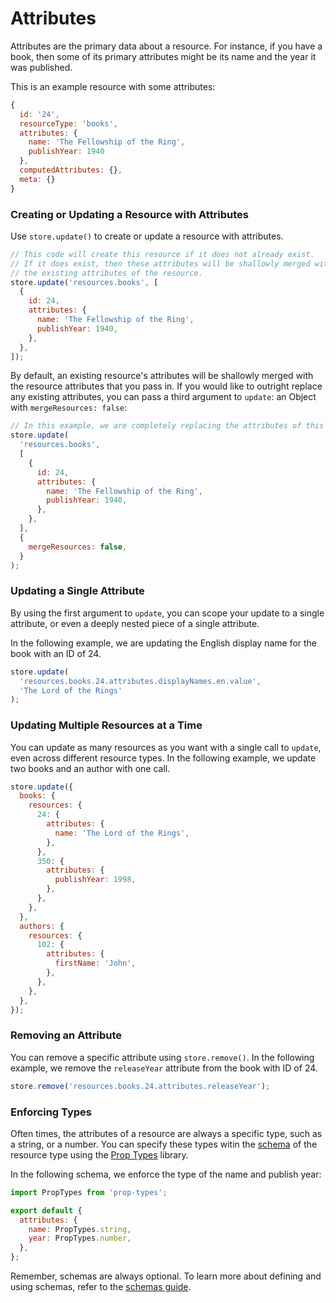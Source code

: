 # Attributes

Attributes are the primary data about a resource. For instance, if you have a book, then some of its
primary attributes might be its name and the year it was published.

This is an example resource with some attributes:

```js
{
  id: '24',
  resourceType: 'books',
  attributes: {
    name: 'The Fellowship of the Ring',
    publishYear: 1940
  },
  computedAttributes: {},
  meta: {}
}
```

### Creating or Updating a Resource with Attributes

Use `store.update()` to create or update a resource with attributes.

```js
// This code will create this resource if it does not already exist.
// If it does exist, then these attributes will be shallowly merged with
// the existing attributes of the resource.
store.update('resources.books', [
  {
    id: 24,
    attributes: {
      name: 'The Fellowship of the Ring',
      publishYear: 1940,
    },
  },
]);
```

By default, an existing resource's attributes will be shallowly merged with the
resource attributes that you pass in. If you would like to outright replace any
existing attributes, you can pass a third argument to `update`: an Object with
`mergeResources: false`:

```js
// In this example, we are completely replacing the attributes of this book
store.update(
  'resources.books',
  [
    {
      id: 24,
      attributes: {
        name: 'The Fellowship of the Ring',
        publishYear: 1940,
      },
    },
  ],
  {
    mergeResources: false,
  }
);
```

### Updating a Single Attribute

By using the first argument to `update`, you can scope your update to
a single attribute, or even a deeply nested piece of a single attribute.

In the following example, we are updating the English display name for the
book with an ID of 24.

```js
store.update(
  'resources.books.24.attributes.displayNames.en.value',
  'The Lord of the Rings'
);
```

### Updating Multiple Resources at a Time

You can update as many resources as you want with a single call to `update`, even across
different resource types. In the following example, we update two books and an author
with one call.

```js
store.update({
  books: {
    resources: {
      24: {
        attributes: {
          name: 'The Lord of the Rings',
        },
      },
      350: {
        attributes: {
          publishYear: 1998,
        },
      },
    },
  },
  authors: {
    resources: {
      102: {
        attributes: {
          firstName: 'John',
        },
      },
    },
  },
});
```

### Removing an Attribute

You can remove a specific attribute using `store.remove()`. In the following example,
we remove the `releaseYear` attribute from the book with ID of 24.

```js
store.remove('resources.books.24.attributes.releaseYear');
```

### Enforcing Types

Often times, the attributes of a resource are always a specific type, such as a string, or a number. You can
specify these types witin the [schema](../glossary.md#schema) of the resource type using the
[Prop Types](https://github.com/facebook/prop-types) library.

In the following schema, we enforce the type of the name and publish year:

```js
import PropTypes from 'prop-types';

export default {
  attributes: {
    name: PropTypes.string,
    year: PropTypes.number,
  },
};
```

Remember, schemas are always optional. To learn more about defining and using schemas, refer to
the [schemas guide](./schemas.md).
